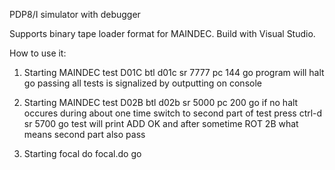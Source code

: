 PDP8/I simulator with debugger

Supports binary tape loader format for MAINDEC. Build with Visual Studio.

How to use it:
1. Starting MAINDEC test D01C
  btl d01c
  sr 7777
  pc 144
  go
program will halt
  go
passing all tests is signalized by outputting <BEL> on console

2. Starting MAINDEC test D02B
  btl d02b
  sr 5000
  pc 200
  go
if no halt occures during about one time switch to second part of test
press ctrl-d
  sr 5700
  go
test will print
ADD OK
and after sometime
ROT
2B
what means second part also pass

3. Starting focal
  do focal.do
  go
